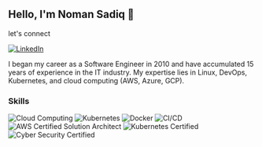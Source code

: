 ## Hello, I'm Noman Sadiq 👋

let's connect

[![LinkedIn](https://img.shields.io/badge/LinkedIn-Profile-blue?style=flat&logo=linkedin)](https://www.linkedin.com/in/nomancs/)

I began my career as a Software Engineer in 2010 and have accumulated 15 years of experience in the IT industry. My expertise lies in Linux, DevOps, Kubernetes, and cloud computing (AWS, Azure, GCP).

### Skills

![Cloud Computing](https://img.shields.io/badge/Cloud%20Computing-AWS%2FAzure%2FGoogle-blue?logo=icloud)
![Kubernetes](https://img.shields.io/badge/Kubernetes-#326CE5?logo=kubernetes)
![Docker](https://img.shields.io/badge/Skill-Docker-lightblue?logo=docker)
![CI/CD](https://img.shields.io/badge/Skill-CI%2FCD-brightgreen?logo=github-actions)
![AWS Certified Solution Architect](https://img.shields.io/badge/Certification-AWS%20Certified%20Solution%20Architect-yellowgreen?logo=amazon-aws)
![Kubernetes Certified](https://img.shields.io/badge/Certification-Kubernetes%20Certified-orange?logo=kubernetes)
![Cyber Security Certified](https://img.shields.io/badge/Certification-Cyber%20Security%20Certified-red?logo=certified)


<!--
**nomansadiq11/nomansadiq11** is a ✨ _special_ ✨ repository because its `README.md` (this file) appears on your GitHub profile.

Here are some ideas to get you started:

- 🔭 I’m currently working on DevOps / DevSecOps / Cloud Architect
- 🌱 I’m currently learning ...
- 👯 I’m looking to collaborate on ...
- 🤔 I’m looking for help with ...
- 💬 Ask me about ...
- 📫 How to reach me: ...
- 😄 Pronouns: ...
- ⚡ Fun fact: ...
-->
